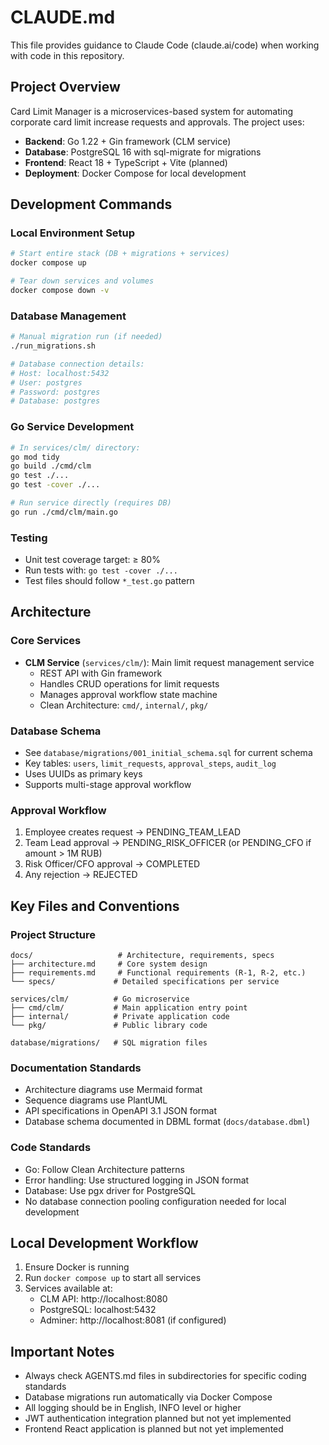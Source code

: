 # CLAUDE.md

This file provides guidance to Claude Code (claude.ai/code) when working with code in this repository.

## Project Overview

Card Limit Manager is a microservices-based system for automating corporate card limit increase requests and approvals. The project uses:

- **Backend**: Go 1.22 + Gin framework (CLM service)
- **Database**: PostgreSQL 16 with sql-migrate for migrations
- **Frontend**: React 18 + TypeScript + Vite (planned)
- **Deployment**: Docker Compose for local development

## Development Commands

### Local Environment Setup
```bash
# Start entire stack (DB + migrations + services)
docker compose up

# Tear down services and volumes
docker compose down -v
```

### Database Management
```bash
# Manual migration run (if needed)
./run_migrations.sh

# Database connection details:
# Host: localhost:5432
# User: postgres
# Password: postgres
# Database: postgres
```

### Go Service Development
```bash
# In services/clm/ directory:
go mod tidy
go build ./cmd/clm
go test ./...
go test -cover ./...

# Run service directly (requires DB)
go run ./cmd/clm/main.go
```

### Testing
- Unit test coverage target: ≥ 80%
- Run tests with: `go test -cover ./...`
- Test files should follow `*_test.go` pattern

## Architecture

### Core Services
- **CLM Service** (`services/clm/`): Main limit request management service
  - REST API with Gin framework
  - Handles CRUD operations for limit requests
  - Manages approval workflow state machine
  - Clean Architecture: `cmd/`, `internal/`, `pkg/`

### Database Schema
- See `database/migrations/001_initial_schema.sql` for current schema
- Key tables: `users`, `limit_requests`, `approval_steps`, `audit_log`
- Uses UUIDs as primary keys
- Supports multi-stage approval workflow

### Approval Workflow
1. Employee creates request → PENDING_TEAM_LEAD
2. Team Lead approval → PENDING_RISK_OFFICER (or PENDING_CFO if amount > 1M RUB)
3. Risk Officer/CFO approval → COMPLETED
4. Any rejection → REJECTED

## Key Files and Conventions

### Project Structure
```
docs/                   # Architecture, requirements, specs
├── architecture.md     # Core system design
├── requirements.md     # Functional requirements (R-1, R-2, etc.)
└── specs/             # Detailed specifications per service

services/clm/          # Go microservice
├── cmd/clm/           # Main application entry point
├── internal/          # Private application code
└── pkg/               # Public library code

database/migrations/   # SQL migration files
```

### Documentation Standards
- Architecture diagrams use Mermaid format
- Sequence diagrams use PlantUML
- API specifications in OpenAPI 3.1 JSON format
- Database schema documented in DBML format (`docs/database.dbml`)

### Code Standards
- Go: Follow Clean Architecture patterns
- Error handling: Use structured logging in JSON format
- Database: Use pgx driver for PostgreSQL
- No database connection pooling configuration needed for local development

## Local Development Workflow

1. Ensure Docker is running
2. Run `docker compose up` to start all services
3. Services available at:
   - CLM API: http://localhost:8080
   - PostgreSQL: localhost:5432
   - Adminer: http://localhost:8081 (if configured)

## Important Notes

- Always check AGENTS.md files in subdirectories for specific coding standards
- Database migrations run automatically via Docker Compose
- All logging should be in English, INFO level or higher
- JWT authentication integration planned but not yet implemented
- Frontend React application is planned but not yet implemented